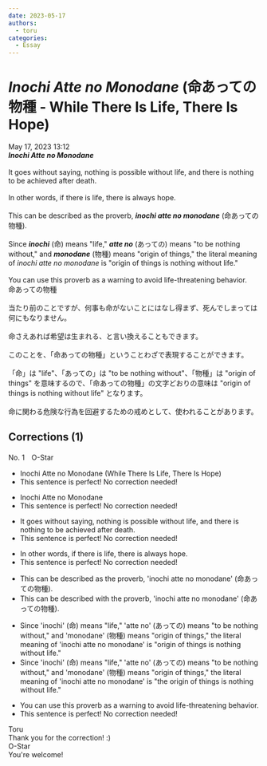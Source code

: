 ```yaml
---
date: 2023-05-17
authors:
  - toru
categories:
  - Essay
---
```


<h1 id="subject_show"><strong><em>Inochi Atte no Monodane</strong></em> (命あっての物種 - While There Is Life, There Is Hope)</h1>
<div class="date">May 17, 2023 13:12</div>
<div id="post"><div id="body_show_ori">
<strong><em>Inochi Atte no Monodane</strong></em><br/><br/>It goes without saying, nothing is possible without life, and there is nothing to be achieved after death.<br/><br/>In other words, if there is life, there is always hope.<br/><br/>This can be described as the proverb, <strong><em>inochi atte no monodane</em></strong> (命あっての物種).<br/><br/>Since <strong><em>inochi</em></strong> (命) means "life," <strong><em>atte no</em></strong> (あっての) means "to be nothing without," and <strong><em>monodane</em></strong> (物種) means "origin of things," the literal meaning of <em>inochi atte no monodane</em> is "origin of things is nothing without life."<br/><br/>You can use this proverb as a warning to avoid life-threatening behavior.
</div></div>

<!-- more -->

<div id="post_ja"><div id="body_show_mo">
命あっての物種<br/><br/>当たり前のことですが、何事も命がないことにはなし得まず、死んでしまっては何にもなりません。<br/><br/>命さえあれば希望は生まれる、と言い換えることもできます。<br/><br/>このことを、「命あっての物種」ということわざで表現することができます。<br/><br/>「命」は "life"、「あっての」は "to be nothing without"、「物種」は "origin of things" を意味するので、「命あっての物種」の文字どおりの意味は "origin of things is nothing without life" となります。<br/><br/>命に関わる危険な行為を回避するための戒めとして、使われることがあります。
</div></div>

## Corrections (1)
<div id="block"><div class="first_name"> No. 1　<span class="just_name">O-Star</span></div><div id="block2">
<ul class="correction_field">
<li class="incorrect">Inochi Atte no Monodane (While There Is Life, There Is Hope)</li>
<li class="corrected perfect">This sentence is perfect! No correction needed!</li>
</ul>
<ul class="correction_field">
<li class="incorrect">Inochi Atte no Monodane</li>
<li class="corrected perfect">This sentence is perfect! No correction needed!</li>
</ul>
<ul class="correction_field">
<li class="incorrect">It goes without saying, nothing is possible without life, and there is nothing to be achieved after death.</li>
<li class="corrected perfect">This sentence is perfect! No correction needed!</li>
</ul>
<ul class="correction_field">
<li class="incorrect">In other words, if there is life, there is always hope.</li>
<li class="corrected perfect">This sentence is perfect! No correction needed!</li>
</ul>
<ul class="correction_field">
<li class="incorrect">This can be described as the proverb, 'inochi atte no monodane' (命あっての物種).</li>
<li class="corrected correct">
This can be described <span class="f_bold">with </span>the proverb, 'inochi atte no monodane' (命あっての物種).
</li>
</ul>
<ul class="correction_field">
<li class="incorrect">Since 'inochi' (命) means "life," 'atte no' (あっての) means "to be nothing without," and 'monodane' (物種) means "origin of things," the literal meaning of 'inochi atte no monodane' is "origin of things is nothing without life."</li>
<li class="corrected correct">
Since 'inochi' (命) means "life," 'atte no' (あっての) means "to be nothing without," and 'monodane' (物種) means "origin<span class="f_gray"> of things</span>," the literal meaning of 'inochi atte no monodane' is "<span class="f_bold">the </span>origin of things is nothing without life."
</li>
</ul>
<ul class="correction_field">
<li class="incorrect">You can use this proverb as a warning to avoid life-threatening behavior.</li>
<li class="corrected perfect">This sentence is perfect! No correction needed!</li>
</ul>
</div><div class="name"><span class="just_name">Toru</span><br>
Thank you for the correction! :)
</div>
<div class="name"><span class="just_name">O-Star</span><br>
You're welcome!
</div>
</div>
